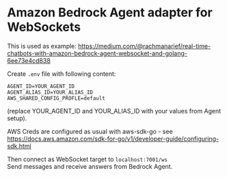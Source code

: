 # Amazon Bedrock Agent adapter for WebSockets

This is used as example: https://medium.com/@rachmanarief/real-time-chatbots-with-amazon-bedrock-agent-websocket-and-golang-6ee73e4cd838

Create `.env` file with following content:

```
AGENT_ID=YOUR_AGENT_ID
AGENT_ALIAS_ID=YOUR_ALIAS_ID
AWS_SHARED_CONFIG_PROFLE=default
```

(replace YOUR_AGENT_ID and YOUR_ALIAS_ID with your values from Agent setup).

AWS Creds are configured as usual with aws-sdk-go - see https://docs.aws.amazon.com/sdk-for-go/v1/developer-guide/configuring-sdk.html

Then connect as WebSocket target to `localhost:7001/ws`  
Send messages and receive answers from Bedrock Agent.
